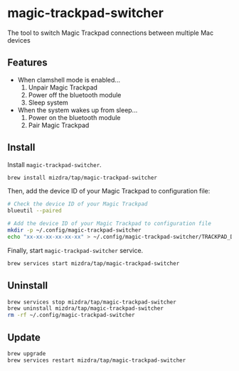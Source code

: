 # magic-trackpad-switcher

The tool to switch Magic Trackpad connections between multiple Mac devices

## Features

- When clamshell mode is enabled...
  1. Unpair Magic Trackpad
  1. Power off the bluetooth module
  1. Sleep system
- When the system wakes up from sleep...
  1. Power on the bluetooth module
  1. Pair Magic Trackpad

## Install

Install `magic-trackpad-switcher`.

```bash
brew install mizdra/tap/magic-trackpad-switcher
```

Then, add the device ID of your Magic Trackpad to configuration file:

```bash
# Check the device ID of your Magic Trackpad
blueutil --paired

# Add the device ID of your Magic Trackpad to configuration file
mkdir -p ~/.config/magic-trackpad-switcher
echo "xx-xx-xx-xx-xx-xx" > ~/.config/magic-trackpad-switcher/TRACKPAD_DEVICE_ID
```

Finally, start `magic-trackpad-switcher` service.

```bash
brew services start mizdra/tap/magic-trackpad-switcher
```

## Uninstall

```bash
brew services stop mizdra/tap/magic-trackpad-switcher
brew uninstall mizdra/tap/magic-trackpad-switcher
rm -rf ~/.config/magic-trackpad-switcher
```

## Update

```bash
brew upgrade
brew services restart mizdra/tap/magic-trackpad-switcher
```
